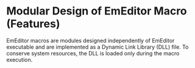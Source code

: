 # Modular Design of EmEditor Macro (Features)

EmEditor macros are modules designed independently of EmEditor executable and
are implemented as a Dynamic Link Library (DLL) file. To conserve system
resources, the DLL is loaded only during the macro execution.
